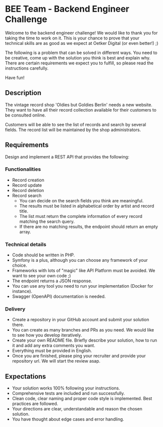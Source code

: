 # BEE Team - Backend Engineer Challenge

Welcome to the backend engineer challenge! We would like to thank you for taking the time to work on it. This is your chance to prove that your technical skills are as good as we expect at Oetker Digital (or even better!) ;)

The following is a problem that can be solved in different ways. You need to be creative, come up with the solution you think is best and explain why. There are certain requirements we expect you to fulfill, so please read the instructions carefully.

Have fun!

## Description

The vintage record shop 'Oldies but Goldies Berlin' needs a new website. They want to have all their record collection available for their customers to be consulted online.

Customers will be able to see the list of records and search by several fields. The record list will be maintained by the shop administrators.

## Requirements

Design and implement a REST API that provides the following:

### Functionalities

- Record creation
- Record update
- Record deletion
- Record search
    - You can decide on the search fields you think are meaningful.
    - The results must be listed in alphabetical order by artist and record title.
    - The list must return the complete information of every record matching the search query.
    - If there are no matching results, the endpoint should return an empty array.    
 
### Technical details

- Code should be written in PHP.
- Symfony is a plus, although you can choose any framework of your choice. 
- Frameworks with lots of "magic" like API Platform must be avoided. We want to see your own code ;)
- The endpoint returns a JSON response. 
- You can use any tool you need to run your implementation (Docker for instance).
- Swagger (OpenAPI) documentation is needed.

### Delivery

- Create a repository in your GitHub account and submit your solution there.
- You can create as many branches and PRs as you need. We would like to see how you develop iteratively.
- Create your own README file. Briefly describe your solution, how to run it and add any extra comments you want.
- Everything must be provided in English.
- Once you are finished, please ping your recruiter and provide your repository url. We will start the review asap.
 
## Expectations

- Your solution works 100% following your instructions.
- Comprehensive tests are included and run successfully.
- Clean code, clear naming and proper code style is implemented. Best practices are followed.
- Your directions are clear, understandable and reason the chosen solution.
- You have thought about edge cases and error handling.
